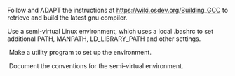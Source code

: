 Follow and ADAPT the instructions at https://wiki.osdev.org/Building_GCC to retrieve and build the latest gnu compiler.

Use a semi-virtual Linux environment, which uses a local .bashrc to set additional PATH, MANPATH, LD_LIBRARY_PATH and other settings.

​	Make a utility program to set up the environment.

​	Document the conventions for the semi-virtual environment. 

